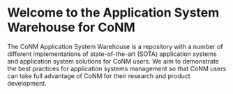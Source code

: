 # Welcome to the Application System Warehouse for CoNM

The CoNM Application System Warehouse is a repository with a number of different implementations of state-of-the-art (SOTA) application systems and application system solutions for CoNM users. 
We aim to demonstrate the best practices for application systems management so that CoNM users
can take full advantage of CoNM for their research and product development.
